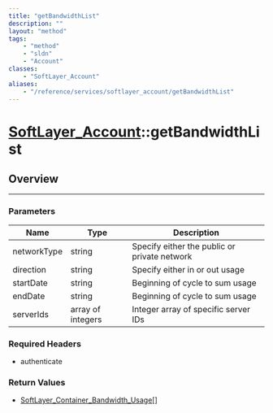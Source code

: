 ```yaml
---
title: "getBandwidthList"
description: ""
layout: "method"
tags:
    - "method"
    - "sldn"
    - "Account"
classes:
    - "SoftLayer_Account"
aliases:
    - "/reference/services/softlayer_account/getBandwidthList"
---
```

# [SoftLayer_Account](/reference/services/SoftLayer_Account)::getBandwidthList





## Overview 


-----

### Parameters 
|Name | Type | Description |
| --- | --- | --- |
|networkType| string| Specify either the public or private network|
|direction| string| Specify either in or out usage|
|startDate| string| Beginning of cycle to sum usage|
|endDate| string| Beginning of cycle to sum usage|
|serverIds| array of integers| Integer array of specific server IDs|


### Required Headers
* authenticate


### Return Values
* <a href='/reference/datatypes/SoftLayer_Container_Bandwidth_Usage'>SoftLayer_Container_Bandwidth_Usage[] </a>




